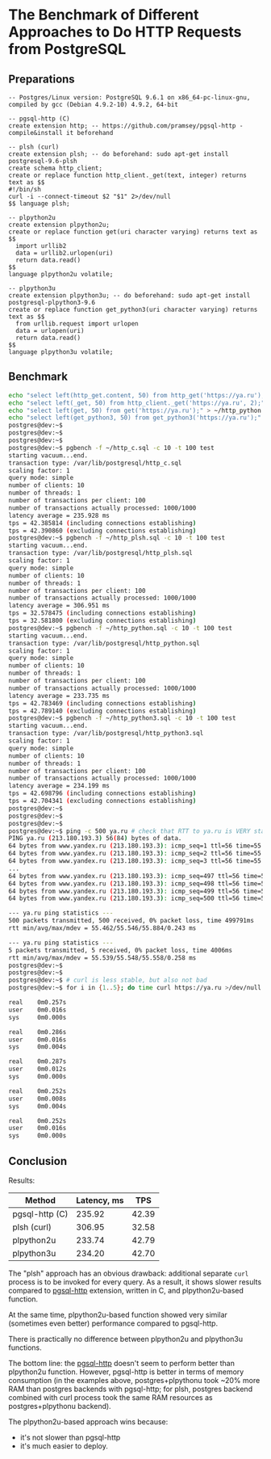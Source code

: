 The Benchmark of Different Approaches to Do HTTP Requests from PostgreSQL
===

Preparations
---

```
-- Postgres/Linux version: PostgreSQL 9.6.1 on x86_64-pc-linux-gnu, compiled by gcc (Debian 4.9.2-10) 4.9.2, 64-bit

-- pgsql-http (C)
create extension http; -- https://github.com/pramsey/pgsql-http - compile&install it beforehand

-- plsh (curl)
create extension plsh; -- do beforehand: sudo apt-get install postgresql-9.6-plsh
create schema http_client;
create or replace function http_client._get(text, integer) returns text as $$
#!/bin/sh
curl -i --connect-timeout $2 "$1" 2>/dev/null
$$ language plsh;

-- plpython2u
create extension plpython2u;
create or replace function get(uri character varying) returns text as $$
  import urllib2
  data = urllib2.urlopen(uri)
  return data.read()
$$
language plpython2u volatile;

-- plpython3u
create extension plpython3u; -- do beforehand: sudo apt-get install postgresql-plpython3-9.6
create or replace function get_python3(uri character varying) returns text as $$
  from urllib.request import urlopen
  data = urlopen(uri)
  return data.read()
$$
language plpython3u volatile;
```

Benchmark
---
```sh
echo "select left(http_get.content, 50) from http_get('https://ya.ru');" > ~/http_c.sql
echo "select left(_get, 50) from http_client._get('https://ya.ru', 2);" > ~/http_plsh.sql
echo "select left(get, 50) from get('https://ya.ru');" > ~/http_python.sql
echo "select left(get_python3, 50) from get_python3('https://ya.ru');" > ~/http_python3.sql
postgres@dev:~$
postgres@dev:~$
postgres@dev:~$
postgres@dev:~$ pgbench -f ~/http_c.sql -c 10 -t 100 test
starting vacuum...end.
transaction type: /var/lib/postgresql/http_c.sql
scaling factor: 1
query mode: simple
number of clients: 10
number of threads: 1
number of transactions per client: 100
number of transactions actually processed: 1000/1000
latency average = 235.928 ms
tps = 42.385814 (including connections establishing)
tps = 42.390860 (excluding connections establishing)
postgres@dev:~$ pgbench -f ~/http_plsh.sql -c 10 -t 100 test
starting vacuum...end.
transaction type: /var/lib/postgresql/http_plsh.sql
scaling factor: 1
query mode: simple
number of clients: 10
number of threads: 1
number of transactions per client: 100
number of transactions actually processed: 1000/1000
latency average = 306.951 ms
tps = 32.578475 (including connections establishing)
tps = 32.581800 (excluding connections establishing)
postgres@dev:~$ pgbench -f ~/http_python.sql -c 10 -t 100 test
starting vacuum...end.
transaction type: /var/lib/postgresql/http_python.sql
scaling factor: 1
query mode: simple
number of clients: 10
number of threads: 1
number of transactions per client: 100
number of transactions actually processed: 1000/1000
latency average = 233.735 ms
tps = 42.783469 (including connections establishing)
tps = 42.789140 (excluding connections establishing)
postgres@dev:~$ pgbench -f ~/http_python3.sql -c 10 -t 100 test
starting vacuum...end.
transaction type: /var/lib/postgresql/http_python3.sql
scaling factor: 1
query mode: simple
number of clients: 10
number of threads: 1
number of transactions per client: 100
number of transactions actually processed: 1000/1000
latency average = 234.199 ms
tps = 42.698796 (including connections establishing)
tps = 42.704341 (excluding connections establishing)
postgres@dev:~$
postgres@dev:~$
postgres@dev:~$
postgres@dev:~$ ping -c 500 ya.ru # check that RTT to ya.ru is VERY stable
PING ya.ru (213.180.193.3) 56(84) bytes of data.
64 bytes from www.yandex.ru (213.180.193.3): icmp_seq=1 ttl=56 time=55.5 ms
64 bytes from www.yandex.ru (213.180.193.3): icmp_seq=2 ttl=56 time=55.5 ms
64 bytes from www.yandex.ru (213.180.193.3): icmp_seq=3 ttl=56 time=55.5 ms
...
64 bytes from www.yandex.ru (213.180.193.3): icmp_seq=497 ttl=56 time=55.5 ms
64 bytes from www.yandex.ru (213.180.193.3): icmp_seq=498 ttl=56 time=55.5 ms
64 bytes from www.yandex.ru (213.180.193.3): icmp_seq=499 ttl=56 time=55.5 ms
64 bytes from www.yandex.ru (213.180.193.3): icmp_seq=500 ttl=56 time=55.5 ms

--- ya.ru ping statistics ---
500 packets transmitted, 500 received, 0% packet loss, time 499791ms
rtt min/avg/max/mdev = 55.462/55.546/55.884/0.243 ms

--- ya.ru ping statistics ---
5 packets transmitted, 5 received, 0% packet loss, time 4006ms
rtt min/avg/max/mdev = 55.539/55.548/55.558/0.258 ms
postgres@dev:~$
postgres@dev:~$
postgres@dev:~$ # curl is less stable, but also not bad
postgres@dev:~$ for i in {1..5}; do time curl https://ya.ru >/dev/null 2> /dev/null; done 

real    0m0.257s
user    0m0.016s
sys     0m0.000s

real    0m0.286s
user    0m0.016s
sys     0m0.004s

real    0m0.287s
user    0m0.012s
sys     0m0.000s

real    0m0.252s
user    0m0.008s
sys     0m0.004s

real    0m0.252s
user    0m0.016s
sys     0m0.000s
```

Conclusion
---
Results:

Method | Latency, ms | TPS
------------ | ------------- | -------------
pgsql-http (C) | 235.92 | 42.39
plsh (curl) | 306.95 | 32.58
plpython2u | 233.74 | 42.79
plpython3u | 234.20 | 42.70

The "plsh" approach has an obvious drawback: additional separate `curl` process is to be invoked for every query. 
As a result, it shows slower results compared to [pgsql-http](https://github.com/pramsey/pgsql-http) 
extension, written in C, and plpython2u-based function.

At the same time, plpython2u-based function showed very similar (sometimes even better) performance compared to pgsql-http.

There is practically no difference between plpython2u and plpython3u functions.

The bottom line: the [pgsql-http](https://github.com/pramsey/pgsql-http) doesn't seem to perform better than plpython2u function. However, pgsql-http is better in terms of memory consumption (in the examples above, postgres+plpythonu took ~20% more RAM than postgres backends with pgsql-http; for plsh, postgres backend combined with curl process took the same RAM resources as postgres+plpythonu backend).

The plpython2u-based approach wins because:
 - it's not slower than pgsql-http 
 - it's much easier to deploy.
